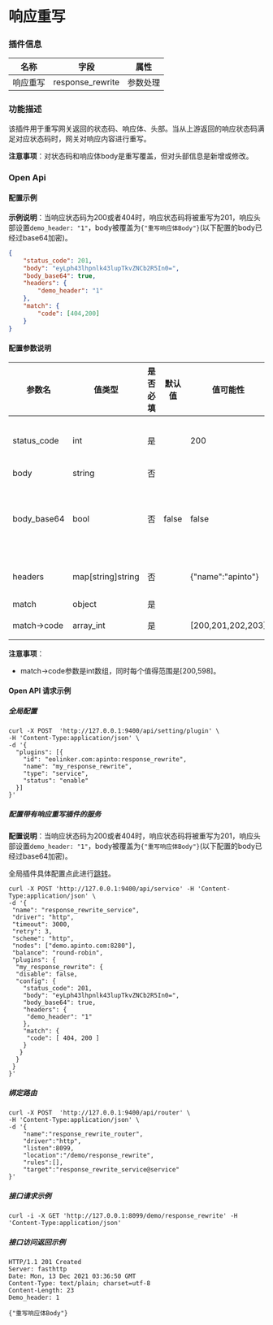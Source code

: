 # 响应重写

### 插件信息

| 名称     | 字段             | 属性     |
| -------- | ---------------- | -------- |
| 响应重写 | response_rewrite | 参数处理 |

### 功能描述

该插件用于重写网关返回的状态码、响应体、头部。当从上游返回的响应状态码满足对应状态码时，网关对响应内容进行重写。

**注意事项**：对状态码和响应体body是重写覆盖，但对头部信息是新增或修改。

### Open Api

#### 配置示例

**示例说明**：当响应状态码为200或者404时，响应状态码将被重写为201，响应头部设置`demo_header: "1"`，body被覆盖为`{"重写响应体Body"}`(以下配置的body已经过base64加密)。

```json
{
	"status_code": 201,
	"body": "eyLph43lhpnlk43lupTkvZNCb2R5In0=",
	"body_base64": true,
	"headers": {
		"demo_header": "1"
	},
	"match": {
		"code": [404,200]
	}
}
```

#### 配置参数说明

| 参数名      | 值类型            | 是否必填 | 默认值 | 值可能性          | 说明                                   |
| ----------- | ----------------- | -------- | ------ | ----------------- | -------------------------------------- |
| status_code | int               | 是       |        | 200               | 新响应状态码, 闭区间范围为[200,598]    |
| body        | string            | 否       |        |                   | 新响应体                               |
| body_base64 | bool              | 否       | false  | false             | 新响应体的配置内容是否已经过base64加密 |
| headers     | map[string]string | 否       |        | {"name":"apinto"} | 新增的响应头部信息                     |
| match       | object            | 是       |        |                   | 匹配条件                               |
| match->code | array_int         | 是       |        | [200,201,202,203] | 匹配状态码                             |

**注意事项**：

* match->code参数是int数组，同时每个值得范围是[200,598]。

#### Open API 请求示例

##### 全局配置

```shell
curl -X POST  'http://127.0.0.1:9400/api/setting/plugin' \
-H 'Content-Type:application/json' \
-d '{
  "plugins": [{
    "id": "eolinker.com:apinto:response_rewrite",
    "name": "my_response_rewrite",
    "type": "service",
	"status": "enable"
  }]
}'
```

##### 配置带有响应重写插件的服务

**配置说明**：当响应状态码为200或者404时，响应状态码将被重写为201，响应头部设置`demo_header: "1"`，body被覆盖为`{"重写响应体Body"}`(以下配置的body已经过base64加密)。

全局插件具体配置点此进行[跳转](/docs/apinto/plugins)。


```shell
curl -X POST 'http://127.0.0.1:9400/api/service' -H 'Content-Type:application/json' \
-d '{
 "name": "response_rewrite_service",
 "driver": "http",
 "timeout": 3000,
 "retry": 3,
 "scheme": "http",
 "nodes": ["demo.apinto.com:8280"],
 "balance": "round-robin",
 "plugins": {
  "my_response_rewrite": {
  "disable": false,
  "config": {
    "status_code": 201,
    "body": "eyLph43lhpnlk43lupTkvZNCb2R5In0=",
    "body_base64": true,
    "headers": {
     "demo_header": "1"
	},
	"match": {
	 "code": [ 404, 200 ]
	}
   }
  }
 }
}' 
```

##### 绑定路由

```shell
curl -X POST  'http://127.0.0.1:9400/api/router' \
-H 'Content-Type:application/json' \
-d '{
    "name":"response_rewrite_router",
    "driver":"http",
    "listen":8099,
    "location":"/demo/response_rewrite",
    "rules":[],
    "target":"response_rewrite_service@service"
}'
```

##### 接口请求示例

```shell
curl -i -X GET 'http://127.0.0.1:8099/demo/response_rewrite' -H 'Content-Type:application/json'
```

##### 接口访问返回示例

```text
HTTP/1.1 201 Created
Server: fasthttp
Date: Mon, 13 Dec 2021 03:36:50 GMT
Content-Type: text/plain; charset=utf-8
Content-Length: 23
Demo_header: 1

{"重写响应体Body"}
```

